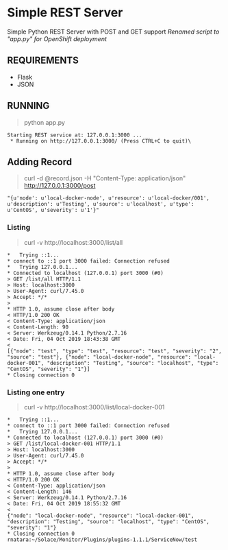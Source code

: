 # Simple REST Server
Simple Python REST Server with POST and GET support
_Renamed script to "app.py" for OpenShift deployment_

## REQUIREMENTS
- Flask
- JSON

## RUNNING
> python app.py
```
Starting REST service at: 127.0.0.1:3000 ...
 * Running on http://127.0.0.1:3000/ (Press CTRL+C to quit)\
 ```
 
 
## Adding Record
 > curl -d @record.json -H "Content-Type: application/json" http://127.0.0.1:3000/post
 ```
"{u'node': u'local-docker-node', u'resource': u'local-docker/001', u'description': u'Testing', u'source': u'localhost', u'type': u'CentOS', u'severity': u'1'}"
```
### Listing
> curl -v http://localhost:3000/list/all
```
*   Trying ::1...
* connect to ::1 port 3000 failed: Connection refused
*   Trying 127.0.0.1...
* Connected to localhost (127.0.0.1) port 3000 (#0)
> GET /list/all HTTP/1.1
> Host: localhost:3000
> User-Agent: curl/7.45.0
> Accept: */*
>
* HTTP 1.0, assume close after body
< HTTP/1.0 200 OK
< Content-Type: application/json
< Content-Length: 90
< Server: Werkzeug/0.14.1 Python/2.7.16
< Date: Fri, 04 Oct 2019 18:43:38 GMT
<
[{"node": "test", "type": "test", "resource": "test", "severity": "2", "source": "test"}, {"node": "local-docker-node", "resource": "local-docker-001", "description": "Testing", "source": "localhost", "type": "CentOS", "severity": "1"}]
* Closing connection 0
```
### Listing one entry
> curl -v http://localhost:3000/list/local-docker-001
```
*   Trying ::1...
* connect to ::1 port 3000 failed: Connection refused
*   Trying 127.0.0.1...
* Connected to localhost (127.0.0.1) port 3000 (#0)
> GET /list/local-docker-001 HTTP/1.1
> Host: localhost:3000
> User-Agent: curl/7.45.0
> Accept: */*
>
* HTTP 1.0, assume close after body
< HTTP/1.0 200 OK
< Content-Type: application/json
< Content-Length: 146
< Server: Werkzeug/0.14.1 Python/2.7.16
< Date: Fri, 04 Oct 2019 18:55:32 GMT
<
{"node": "local-docker-node", "resource": "local-docker-001", "description": "Testing", "source": "localhost", "type": "CentOS", "severity": "1"}
* Closing connection 0
rnatara:~/Solace/Monitor/Plugins/plugins-1.1.1/ServiceNow/test
```
